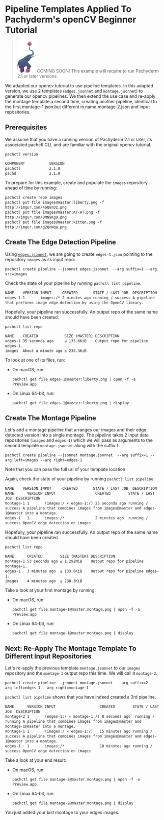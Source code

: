 # Pipeline Templates Applied To Pachyderm's openCV Beginner Tutorial

>![pach_logo](../../img/pach_logo.svg) COMING SOON! This example will require to run Pachyderm 2.1 or later versions.

We adapted our opencv tutorial to use pipeline templates. In this adapted version, we use 2 templates (`edges.jsonnet` and `montage.jsonnet`) to generate our opencv pipelines.
We then extend the use case and re-apply the montage template a second time, creating another pipeline, identical to the first montage-1.json but different in name montage-2.json and input repositories.
## Prerequisites

We assume that you have a running version of Pachyderm 2.1 or later, its associated pachctl CLI, and are familiar with the original opencv tutorial.

```shell
pachctl version
```
```
COMPONENT           VERSION
pachctl             2.1.0
pachd               2.1.0
```

To prepare for this example, create and populate the `images` repository ahead of time by running:
```shell
pachctl create repo images
pachctl put file images@master:liberty.png -f http://imgur.com/46Q8nDz.png
pachctl put file images@master:AT-AT.png -f http://imgur.com/8MN9Kg0.png
pachctl put file images@master:kitten.png -f http://imgur.com/g2QnNqa.png
```

## Create The Edge Detection Pipeline

Using [`edges.jsonnet`](../edges.jsonnet), we are going to create `edges-1.json` pointing to the repository `images` as its input repo:

```shell
pachctl create pipeline --jsonnet edges.jsonnet  --arg suffix=1 --arg src=images
```

Check the state of your pipeline by running `pachctl list pipeline`.
```
NAME    VERSION INPUT     CREATED       STATE / LAST JOB  DESCRIPTION
edges-1 1       images:/* 2 minutes ago running / success A pipeline that performs image edge detection by using the OpenCV library.
```

Hopefully, your pipeline ran successfully. An output repo of the same name should have been created.
```shell
pachctl list repo
```

```
NAME    CREATED            SIZE (MASTER) DESCRIPTION
edges-1 35 seconds ago     ≤ 133.6KiB    Output repo for pipeline edges-1.
images  About a minute ago ≤ 238.3KiB
```
To look at one of its files, run:

- On macOS, run:
  ```shell
  pachctl get file edges-1@master:liberty.png | open -f -a Preview.app
  ```
- On Linux 64-bit, run:
  ```shell
  pachctl get file edges-1@master:liberty.png | display
  ```

## Create The Montage Pipeline

Let's add a montage pipeline that arranges our images and their edge detected version into a single montage. The pipeline takes 2 input data repositories (`images` and `edges-1`) which we will pass as arguments to the second template `montage.jsonnet` along with the suffix `1`.

```shell
pachctl create pipeline --jsonnet montage.jsonnet  --arg suffix=1 --arg left=images --arg right=edges-1
```

Note that you can pass the full url of your template location.

Again, check the state of your pipeline by running `pachctl list pipeline`.
```
NAME    VERSION INPUT     CREATED       STATE / LAST JOB  DESCRIPTION
NAME      VERSION INPUT                  CREATED        STATE / LAST JOB  DESCRIPTION
montage-1 1       (images:/ ⨯ edges-1:/) 25 seconds ago running / success A pipeline that combines images from images@master and edges-1@master into a montage.
edges-1   1       images:/*              2 minutes ago  running / success OpenCV edge detection on images
```

Hopefully, your pipeline ran successfully. An output repo of the same name should have been created.
```shell
pachctl list repo
```

```
NAME      CREATED        SIZE (MASTER) DESCRIPTION
montage-1 53 seconds ago ≤ 1.292MiB    Output repo for pipeline montage-1.
edges-1   3 minutes ago  ≤ 133.6KiB    Output repo for pipeline edges-1.
images    4 minutes ago  ≤ 238.3KiB
```

Take a look at your first montage by running:

- On macOS, run:
  ```shell
  pachctl get file montage-1@master:montage.png | open -f -a Preview.app
  ```
- On Linux 64-bit, run:
  ```shell
  pachctl get file montage-1@master:montage.png | display
  ```

## Next: Re-Apply The Montage Template To Different Input Repositories

Let's re-apply the previous template `montage.jsonnet` to our `images` repository and the `montage-1` output repo this time. We will call it `montage-2`.

```shell
pachctl create pipeline --jsonnet montage.jsonnet  --arg suffix=2 --arg left=edges-1 --arg right=montage-1
```

`pachctl list pipeline` shows that you have indeed created a 3rd pipeline.

```
NAME      VERSION INPUT                    CREATED        STATE / LAST JOB  DESCRIPTION
montage-2 1       (edges-1:/ ⨯ montage-1:/) 8 seconds ago  running / running A pipeline that combines images from images@master and montage-1@master into a montage.
montage-1 1       (images:/ ⨯ edges-1:/)   15 minutes ago running / success A pipeline that combines images from images@master and edges-1@master into a montage.
edges-1   1       images:/*                18 minutes ago running / success OpenCV edge detection on images
```

Take a look at your end result:

- On macOS, run:
  ```shell
  pachctl get file montage-2@master:montage.png | open -f -a Preview.app
  ```
- On Linux 64-bit, run:
  ```shell
  pachctl get file montage-2@master:montage.png | display
  ```
You just added your last montage to your edges images.